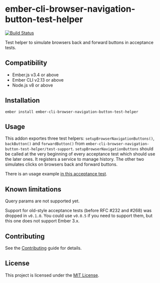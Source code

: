 # ember-cli-browser-navigation-button-test-helper
[![Build Status](https://travis-ci.org/jelhan/ember-cli-browser-navigation-button-test-helpers.svg?branch=master)](https://travis-ci.org/jelhan/ember-cli-browser-navigation-button-test-helpers)

Test helper to simulate browsers back and forward buttons in acceptance tests.

Compatibility
------------------------------------------------------------------------------

* Ember.js v3.4 or above
* Ember CLI v2.13 or above
* Node.js v8 or above


Installation
------------------------------------------------------------------------------

```
ember install ember-cli-browser-navigation-button-test-helper
```

Usage
------------------------------------------------------------------------------

This addon exportes three test helpers: `setupBrowserNavigationButtons()`, `backButton()` and `forwardButton()` from `ember-cli-browser-navigation-button-test-helper/test-support`. `setupBrowserNavigationButtons` should be called at the very beginning of every acceptance test which should use the later ones. It registers a service to manage history. The other two simulates clicks on browsers back and forward buttons.

There is an usage example [in this acceptance test](https://github.com/jelhan/ember-cli-browser-navigation-button-test-helpers/blob/master/tests/acceptance/browser-navigation-buttons-test.js).

Known limitations
------------------------------------------------------------------------------

Query params are not supported yet.

Support for old-style acceptance tests (before RFC #232 and #268) was dropped in `v0.1.0`. You could use `v0.0.5` if you need to support them, but this one does not support Ember 3.x.


Contributing
------------------------------------------------------------------------------

See the [Contributing](CONTRIBUTING.md) guide for details.


License
------------------------------------------------------------------------------

This project is licensed under the [MIT License](LICENSE.md).
